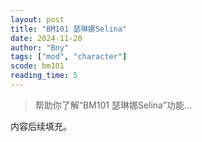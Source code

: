 ```yaml
---
layout: post
title: "BM101 瑟琳娜Selina"
date: 2024-11-20
author: "Bny"
tags: ["mod", "character"]
scode: bm101
reading_time: 5
---
```


> 帮助你了解“BM101 瑟琳娜Selina”功能...

内容后续填充。
